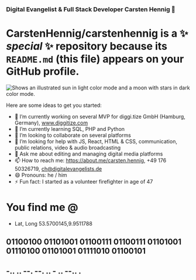 ### Digital Evangelist & Full Stack Developer Carsten Hennig 👋

# **CarstenHennig/carstenhennig** is a ✨ _special_ ✨ repository because its `README.md` (this file) appears on your GitHub profile.

<picture>
  <source media="(prefers-color-scheme: dark)" srcset="https://user-images.githubusercontent.com/25423296/163456776-7f95b81a-f1ed-45f7-b7ab-8fa810d529fa.png">
  <img alt="Shows an illustrated sun in light color mode and a moon with stars in dark color mode." src="https://user-images.githubusercontent.com/25423296/163456779-a8556205-d0a5-45e2-ac17-42d089e3c3f8.png">
</picture>

Here are some ideas to get you started:

- 🔭 I’m currently working on several MVP for diggi.tize GmbH (Hamburg, Germany), www.diggitize.com
- 🌱 I’m currently learning SQL, PHP and Python
- 👯 I’m looking to collaborate on several platforms
- 🤔 I’m looking for help with JS, React, HTML & CSS, communication, public relations, video & audio broadcasting
- 💬 Ask me about editing and managing digital media platforms
- 📫 How to reach me: https://about.me/carsten.hennig, +49 176 50326719, ch@digitalevangelists.de
- 😄 Pronouns: he / him
- ⚡ Fun fact: I started as a volunteer firefighter in age of 47

# You find me @
- Lat, Long 53.5700145,9.9511788

## 01100100 01101001 01100111 01100111 01101001 01110100 01101001 01111010 01100101
## -.. .. --. --. .. - .. --.. .

